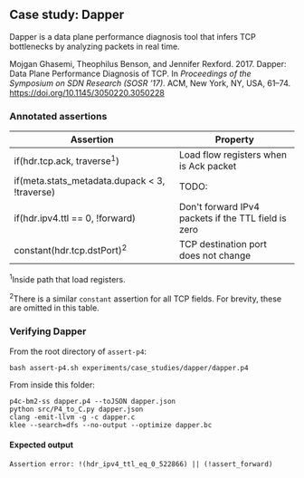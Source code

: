 ## Case study: Dapper

Dapper is a data plane performance diagnosis tool that infers TCP bottlenecks by analyzing packets in real time.

Mojgan Ghasemi, Theophilus Benson, and Jennifer Rexford. 2017. Dapper: Data Plane Performance Diagnosis of TCP. In _Proceedings of the Symposium on SDN Research (SOSR ’17)_. ACM, New York, NY, USA, 61–74. https://doi.org/10.1145/3050220.3050228

### Annotated assertions

| Assertion | Property |
| --------- | -------- |
| if(hdr.tcp.ack, traverse<sup>1</sup>) | Load flow registers when is Ack packet |
| if(meta.stats_metadata.dupack < 3, !traverse) | TODO: |
| if(hdr.ipv4.ttl == 0, !forward) | Don't forward IPv4 packets if the TTL field is zero |
| constant(hdr.tcp.dstPort)<sup>2</sup> | TCP destination port does not change |

<sup>1</sup>Inside path that load registers.

<sup>2</sup>There is a similar `constant` assertion for all TCP fields. For brevity, these are omitted in this table.

### Verifying Dapper

From the root directory of `assert-p4`:

```
bash assert-p4.sh experiments/case_studies/dapper/dapper.p4
```

From inside this folder:
```
p4c-bm2-ss dapper.p4 --toJSON dapper.json
python src/P4_to_C.py dapper.json 
clang -emit-llvm -g -c dapper.c
klee --search=dfs --no-output --optimize dapper.bc
```

#### Expected output

```
Assertion error: !(hdr_ipv4_ttl_eq_0_522866) || (!assert_forward)
```